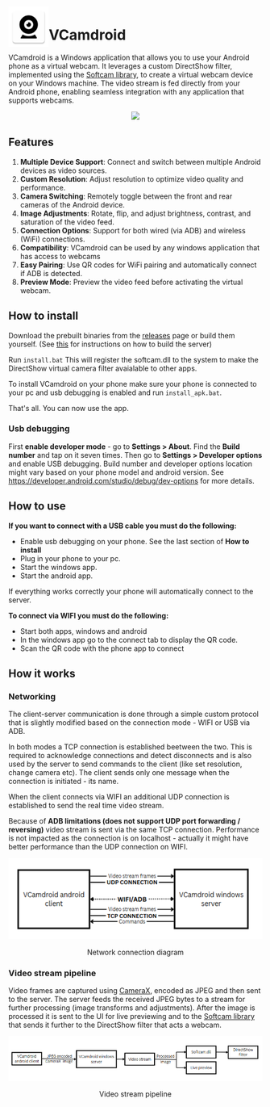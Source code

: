 <img align="left" width="80" height="80" src="imgs/icon2.png">

# VCamdroid

VCamdroid is a Windows application that allows you to use your Android phone as a virtual webcam. It leverages a custom DirectShow filter, implemented using the [Softcam library](https://github.com/tshino/softcam), to create a virtual webcam device on your Windows machine. The video stream is fed directly from your Android phone, enabling seamless integration with any application that supports webcams.

<p align="center">
  <img center src="imgs/demo.gif" width=600>
</p>

## Features

1. **Multiple Device Support**: Connect and switch between multiple Android devices as video sources.
2. **Custom Resolution**: Adjust resolution to optimize video quality and performance.
3. **Camera Switching**: Remotely toggle between the front and rear cameras of the Android device.
4. **Image Adjustments**: Rotate, flip, and adjust brightness, contrast, and saturation of the video feed.
5. **Connection Options**: Support for both wired (via ADB) and wireless (WiFi) connections.
6. **Compatibility**: VCamdroid can be used by any windows application that has access to webcams
7. **Easy Pairing**: Use QR codes for WiFi pairing and automatically connect if ADB is detected.
8. **Preview Mode**: Preview the video feed before activating the virtual webcam.

## How to install
Download the prebuilt binaries from the [releases](https://github.com/darusc/VCamdroid/releases) page or build them yourself. (See [this](https://github.com/darusc/VCamdroid/blob/main/windows/README.md) for instructions on how to build the server)

Run ```install.bat``` This will register the softcam.dll to the system to make the DirectShow virtual camera filter avaialable to other apps.

To install VCamdroid on your phone make sure your phone is connected to your pc and usb debugging is enabled and run ```install_apk.bat```.

That's all. You can now use the app.

### Usb debugging

First **enable developer mode** - go to **Settings > About**. Find the **Build number** and tap on it seven times. 
  Then go to **Settings > Developer options** and enable USB debugging.
  Build number and developer options location might vary based on your phone model and android version. See https://developer.android.com/studio/debug/dev-options for more details.

## How to use
**If you want to connect with a USB cable you must do the following:**
- Enable usb debugging on your phone. See the last section of **How to install**
- Plug in your phone to your pc.
- Start the windows app.
- Start the android app.

If everything works correctly your phone will automatically connect to the server.

**To connect via WIFI you must do the following:**
- Start both apps, windows and android
- In the windows app go to the connect tab to display the QR code.
- Scan the QR code with the phone app to connect


## How it works

### Networking

The client-server communication is done through a simple custom protocol that is slightly modified based on the connection mode - WIFI or USB via ADB.

In both modes a TCP connection is established beetween the two. This is required to acknowledge connections and detect disconnects and is also used by the server to send commands to the client (like set resolution, change camera etc). The client sends only one message when the connection is initiated - its name.

When the client connects via WIFI an additional UDP connection is established to send the real time video stream. 

Because of **ADB limitations (does not support UDP port forwarding / reversing)** video stream is sent via the same TCP connection. Performance is not impacted as the connection is on localhost - actually it might have better performance than the UDP connection on WIFI.

<p align="center"><img src="imgs/network.png"/></p>
<p align="center">Network connection diagram</p>


### Video stream pipeline

Video frames are captured using [CameraX](https://developer.android.com/media/camera/camerax), encoded as JPEG and then sent to the server. The server feeds the received JPEG bytes to a stream for further processing (image transforms and adjustments). After the image is processed it is sent to the UI for live previewing and to the [Softcam library](https://github.com/tshino/softcam) that sends it further to the DirectShow filter that acts a webcam.

<p align="center"><img src="imgs/pipeline.png"/></p>
<p align="center">Video stream pipeline</p>
